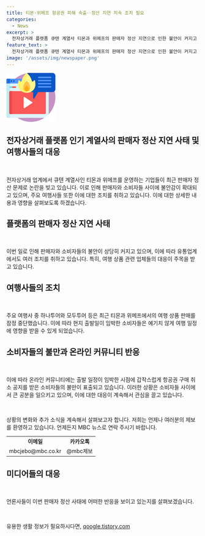 ```yaml
---
title: 티몬·위메프 항공권 피해 속출‥정산 지연 지속 조치 필요
categories:
  - News
excerpt: >
  전자상거래 플랫폼 큐텐 계열사 티몬과 위메프의 판매자 정산 지연으로 인한 불안이 커지고 있습니다. 주요 여행사들이 티몬과 위메프에서의 여행 상품 판매를 잠정 중단했고, 소비자들은 갑작스럽게 항공권 구매 취소로 불만을 표출하고 있습니다. MBC 뉴스는 24시간 여러분의 제보를 기다립니다. (전화 02-784-4000, 이메일 mbcjebo@mbc.co.kr, 카카오톡 @mbc제보)
feature_text: >
  전자상거래 플랫폼 큐텐 계열사 티몬과 위메프의 판매자 정산 지연으로 인한 불안이 커지고 있습니다. 주요 여행사들이 티몬과 위메프에서의 여행 상품 판매를 잠정 중단했고, 소비자들은 갑작스럽게 항공권 구매 취소로 불만을 표출하고 있습니다. MBC 뉴스는 24시간 여러분의 제보를 기다립니다. (전화 02-784-4000, 이메일 mbcjebo@mbc.co.kr, 카카오톡 @mbc제보)
image: '/assets/img/newspaper.png'
---
```


<p><img src="/assets/img/news.png" alt="rentncar 속보" /></p>

<h2>전자상거래 플랫폼 인기 계열사의 판매자 정산 지연 사태 및 여행사들의 대응</h2>

<p data-ke-size="size16">&nbsp;</p>

<p>전자상거래 업계에서 큐텐 계열사인 티몬과 위메프를 운영하는 기업들이 최근 판매자 정산 문제로 논란을 빚고 있습니다. 이로 인해 판매자와 소비자들 사이에 불안감이 확대되고 있으며, 주요 여행사들 또한 이에 대한 조치를 취하고 있습니다. 이에 대한 상세한 내용과 영향을 살펴보도록 하겠습니다.</p>

<h2 data-ke-size="size26">플랫폼의 판매자 정산 지연 사태</h2>

<p data-ke-size="size16">&nbsp;</p>

<p>이번 일로 인해 판매자와 소비자들의 불안이 상당히 커지고 있으며, 이에 따라 유통업계에서도 여러 조치를 취하고 있습니다. 특히, 여행 상품 관련 업체들의 대응이 주목을 받고 있습니다.</p>

<h2 data-ke-size="size26">여행사들의 조치</h2>

<p data-ke-size="size16">&nbsp;</p>

<p>주요 여행사 중 하나투어와 모두투어 등은 최근 티몬과 위메프에서의 여행 상품 판매를 잠정 중단했습니다. 이에 따라 현지 출발일이 임박한 소비자들은 예기치 않게 여행 일정에 영향을 받을 수 있게 되었습니다.</p>

<h2 data-ke-size="size26">소비자들의 불만과 온라인 커뮤니티 반응</h2>

<p data-ke-size="size16">&nbsp;</p>

<p>이에 따라 온라인 커뮤니티에는 출발 일정이 임박한 시점에 갑작스럽게 항공권 구매 취소 공지를 받은 소비자들의 불만이 표출되고 있습니다. 이러한 상황은 소비자들 사이에서 큰 공분을 일으키고 있으며, 이에 대한 대응이 계속해서 관심을 끌고 있습니다.</p>

<p data-ke-size="size16">&nbsp;</p>

<p>상황의 변화와 추가 소식을 계속해서 살펴보고자 합니다. 저희는 언제나 여러분의 제보를 환영하고 있습니다. 언제든지 MBC 뉴스로 연락 주시기 바랍니다.</p>

<table>
    <tbody>
        <tr>
            <td style="text-align: center; height: 17px;"><b>이메일</b></td>
            <td style="text-align: center; height: 17px;"><b>카카오톡</b></td>
        </tr>
        <tr>
            <td style="text-align: center; height: 17px;">mbcjebo@mbc.co.kr</td>
            <td style="text-align: center; height: 17px;">@mbc제보</td>
        </tr>
    </tbody>
</table>

<h2 data-ke-size="size26">미디어들의 대응</h2>

<p data-ke-size="size16">&nbsp;</p>

<p>언론사들이 이번 판매자 정산 사태에 어떠한 반응을 보이고 있는지를 살펴보겠습니다.</p>

<p data-ke-size="size16">&nbsp;</p>
유용한 생활 정보가 필요하시다면, <a href="https://qoogle.tistory.com" rel="dofollow">qoogle.tistory.com</a>


